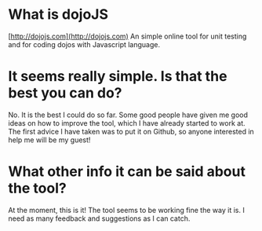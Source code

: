 # What is dojoJS 

[http://dojojs.com](http://dojojs.com) An simple online tool for unit testing and for coding dojos with Javascript language.

# It seems really simple. Is that the best you can do?

No. It is the best I could do so far. Some good people have given me good ideas on how to improve the tool, which I have already started to work at.
The first advice I have taken was to put it on Github, so anyone interested in help me will be my guest!

# What other info it can be said about the tool? 

At the moment, this is it! The tool seems to be working fine the way it is. I need as many feedback and suggestions as I can catch. 
